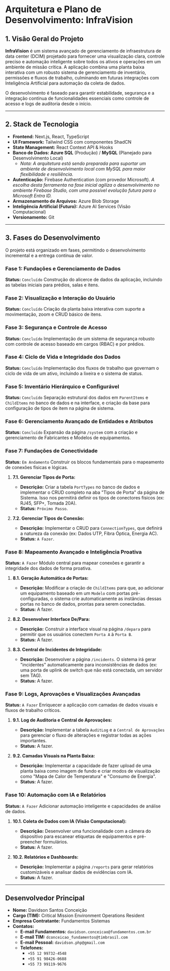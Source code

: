 # Arquitetura e Plano de Desenvolvimento: InfraVision

## 1. Visão Geral do Projeto

**InfraVision** é um sistema avançado de gerenciamento de infraestrutura de data center (DCIM) projetado para fornecer uma visualização clara, controle preciso e automação inteligente sobre todos os ativos e operações em um ambiente de missão crítica. A aplicação combina uma planta baixa interativa com um robusto sistema de gerenciamento de inventário, permissões e fluxos de trabalho, culminando em futuras integrações com Inteligência Artificial para automação da coleta de dados.

O desenvolvimento é faseado para garantir estabilidade, segurança e a integração contínua de funcionalidades essenciais como controle de acesso e logs de auditoria desde o início.

---

## 2. Stack de Tecnologia

- **Frontend:** Next.js, React, TypeScript
- **UI Framework:** Tailwind CSS com componentes ShadCN
- **State Management:** React Context API & Hooks
- **Banco de Dados:** **Azure SQL** (Produção) / **MySQL** (Planejado para Desenvolvimento Local)
  - *Nota: A arquitetura está sendo preparada para suportar um ambiente de desenvolvimento local com MySQL para maior flexibilidade e resiliência.*
- **Autenticação:** Firebase Authentication (com provedor Microsoft). *A escolha desta ferramenta na fase inicial agiliza o desenvolvimento no ambiente Firebase Studio, com uma possível evolução futura para o Microsoft Entra ID.*
- **Armazenamento de Arquivos:** Azure Blob Storage
- **Inteligência Artificial (Futuro):** Azure AI Services (Visão Computacional)
- **Versionamento:** Git

---

## 3. Fases do Desenvolvimento

O projeto está organizado em fases, permitindo o desenvolvimento incremental e a entrega contínua de valor.

### Fase 1: Fundações e Gerenciamento de Dados
**Status:** `Concluído`
Construção do alicerce de dados da aplicação, incluindo as tabelas iniciais para prédios, salas e itens.

### Fase 2: Visualização e Interação do Usuário
**Status:** `Concluído`
Criação da planta baixa interativa com suporte a movimentação, zoom e CRUD básico de itens.

### Fase 3: Segurança e Controle de Acesso
**Status:** `Concluído`
Implementação de um sistema de segurança robusto com controle de acesso baseado em cargos (RBAC) e por prédios.

### Fase 4: Ciclo de Vida e Integridade dos Dados
**Status:** `Concluído`
Implementação dos fluxos de trabalho que governam o ciclo de vida de um ativo, incluindo a lixeira e o sistema de status.

### Fase 5: Inventário Hierárquico e Configurável
**Status:** `Concluído`
Separação estrutural dos dados em `ParentItems` e `ChildItems` no banco de dados e na interface, e criação da base para configuração de tipos de item na página de sistema.

### Fase 6: Gerenciamento Avançado de Entidades e Atributos
**Status:** `Concluído`
Expansão da página `/system` com a criação e gerenciamento de Fabricantes e Modelos de equipamentos.

### Fase 7: Fundações de Conectividade
**Status:** `Em Andamento`
Construir os blocos fundamentais para o mapeamento de conexões físicas e lógicas.

1.  **7.1. Gerenciar Tipos de Porta:**
    *   **Descrição:** Criar a tabela `PortTypes` no banco de dados e implementar o CRUD completo na aba "Tipos de Porta" da página de Sistema. Isso nos permitirá definir os tipos de conectores físicos (ex: RJ45, SFP+, Tomada 20A).
    *   **Status:** `Próximo Passo`.

2.  **7.2. Gerenciar Tipos de Conexão:**
    *   **Descrição:** Implementar o CRUD para `ConnectionTypes`, que definirá a natureza da conexão (ex: Dados UTP, Fibra Óptica, Energia AC).
    *   **Status:** `A Fazer`.

### Fase 8: Mapeamento Avançado e Inteligência Proativa
**Status:** `A Fazer`
Módulo central para mapear conexões e garantir a integridade dos dados de forma proativa.

1.  **8.1. Geração Automática de Portas:**
    *   **Descrição:** Modificar a criação de `ChildItems` para que, ao adicionar um equipamento baseado em um `Modelo` com portas pré-configuradas, o sistema crie automaticamente as instâncias dessas portas no banco de dados, prontas para serem conectadas.
    *   **Status:** A fazer.

2.  **8.2. Desenvolver Interface De/Para:**
    *   **Descrição:** Construir a interface visual na página `/depara` para permitir que os usuários conectem `Porta A` à `Porta B`.
    *   **Status:** A fazer.

3.  **8.3. Central de Incidentes de Integridade:**
    *   **Descrição:** Desenvolver a página `/incidents`. O sistema irá gerar "incidentes" automaticamente para inconsistências de dados (ex: uma porta de uplink de switch que não está conectada, um servidor sem TAG).
    *   **Status:** A fazer.

### Fase 9: Logs, Aprovações e Visualizações Avançadas
**Status:** `A Fazer`
Enriquecer a aplicação com camadas de dados visuais e fluxos de trabalho críticos.

1.  **9.1. Log de Auditoria e Central de Aprovações:**
    *   **Descrição:** Implementar a tabela `AuditLog` e a `Central de Aprovações` para gerenciar o fluxo de alterações e registrar todas as ações importantes.
    *   **Status:** A fazer.

2.  **9.2. Camadas Visuais na Planta Baixa:**
    *   **Descrição:** Implementar a capacidade de fazer upload de uma planta baixa como imagem de fundo e criar modos de visualização como "Mapa de Calor de Temperatura" e "Consumo de Energia".
    *   **Status:** A fazer.

### Fase 10: Automação com IA e Relatórios
**Status:** `A Fazer`
Adicionar automação inteligente e capacidades de análise de dados.

1.  **10.1. Coleta de Dados com IA (Visão Computacional):**
    *   **Descrição:** Desenvolver uma funcionalidade com a câmera do dispositivo para escanear etiquetas de equipamentos e pré-preencher formulários.
    *   **Status:** A fazer.

2.  **10.2. Relatórios e Dashboards:**
    *   **Descrição:** Implementar a página `/reports` para gerar relatórios customizáveis e analisar dados de evidências com IA.
    *   **Status:** A fazer.
---

## Desenvolvedor Principal

- **Nome:** Davidson Santos Conceição
- **Cargo (TIM):** Critical Mission Environment Operations Resident
- **Empresa Contratante:** Fundamentos Sistemas
- **Contatos:**
  - **E-mail Fundamentos:** `davidson.conceicao@fundamentos.com.br`
  - **E-mail TIM:** `dconceicao_fundamentos@timbrasil.com`
  - **E-mail Pessoal:** `davidson.php@gmail.com`
  - **Telefones:**
    - `+55 12 99732-4548`
    - `+55 91 98426-0688`
    - `+55 73 99119-9676`
